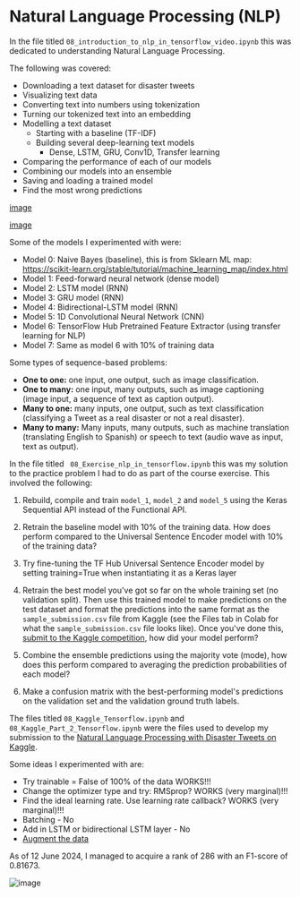 # Natural Language Processing (NLP)

In the file titled ` 08_introduction_to_nlp_in_tensorflow_video.ipynb ` this was dedicated to understanding Natural Language Processing. 

The following was covered:

* Downloading a text dataset for disaster tweets
* Visualizing text data
* Converting text into numbers using tokenization
* Turning our tokenized text into an embedding
* Modelling a text dataset
  * Starting with a baseline (TF-IDF)
  * Building several deep-learning text models
    * Dense, LSTM, GRU, Conv1D, Transfer learning
* Comparing the performance of each of our models
* Combining our models into an ensemble
* Saving and loading a trained model
* Find the most wrong predictions

[image](https://raw.githubusercontent.com/mrdbourke/tensorflow-deep-learning/main/images/08-text-classification-inputs-and-outputs.png)

[image](https://raw.githubusercontent.com/mrdbourke/tensorflow-deep-learning/main/images/08-tokenization-vs-embedding.png)

Some of the models I experimented with were:

* Model 0: Naive Bayes (baseline), this is from Sklearn ML map: https://scikit-learn.org/stable/tutorial/machine_learning_map/index.html
* Model 1: Feed-forward neural network (dense model)
* Model 2: LSTM model (RNN)
* Model 3: GRU model (RNN)
* Model 4: Bidirectional-LSTM model (RNN)
* Model 5: 1D Convolutional Neural Network (CNN)
* Model 6: TensorFlow Hub Pretrained Feature Extractor (using transfer learning for NLP)
* Model 7: Same as model 6 with 10% of training data

Some types of sequence-based problems:
* **One to one:** one input, one output, such as image classification.
* **One to many:** one input, many outputs, such as image captioning (image input, a sequence of text as caption output).
* **Many to one:** many inputs, one output, such as text classification (classifying a Tweet as a real disaster or not a real disaster).
* **Many to many:** Many inputs, many outputs, such as machine translation (translating English to Spanish) or speech to text (audio wave as input, text as output).

In the file titled ` 08_Exercise_nlp_in_tensorflow.ipynb` this was my solution to the practice problem I had to do as part of the course exercise. This involved the following:

1. Rebuild, compile and train `model_1`, `model_2` and `model_5` using the Keras Sequential API instead of the Functional API.
2. Retrain the baseline model with 10% of the training data. How does perform compared to the Universal Sentence Encoder model with 10% of the training data?
3. Try fine-tuning the TF Hub Universal Sentence Encoder model by setting training=True when instantiating it as a Keras layer
4. Retrain the best model you've got so far on the whole training set (no validation split). Then use this trained model to make predictions on the test dataset and format the predictions into the same format as the `sample_submission.csv` file from Kaggle (see the Files tab in Colab for what the `sample_submission.csv` file looks like). Once you've done this, [submit to the Kaggle competition](https://www.kaggle.com/c/nlp-getting-started/data), how did your model perform?

5. Combine the ensemble predictions using the majority vote (mode), how does this perform compared to averaging the prediction probabilities of each model?

6. Make a confusion matrix with the best-performing model's predictions on the validation set and the validation ground truth labels.

The files titled ` 08_Kaggle_Tensorflow.ipynb ` and ` 08_Kaggle_Part_2_Tensorflow.ipynb ` were the files used to develop my submission to the [Natural Language Processing with Disaster Tweets on Kaggle]( https://www.kaggle.com/c/nlp-getting-started/data). 

Some ideas I experimented with are:
* Try trainable = False of 100% of the data WORKS!!!
* Change the optimizer type and try: RMSprop? WORKS (very marginal)!!!
* Find the ideal learning rate. Use learning rate callback? WORKS (very marginal)!!!
* Batching - No
* Add in LSTM or bidirectional LSTM layer - No
* [Augment the data](https://www.youtube.com/watch?v=lpWewl7y57o)

As of 12 June 2024, I managed to acquire a rank of 286 with an F1-score of 0.81673.

![image](https://github.com/SGhuman123/Data-Science-Portfolio/assets/63066897/db2850e4-af7d-41d3-8a16-b9a22b7754b7)
